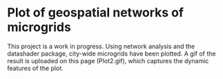 # Plot of geospatial networks of microgrids

This project is a work in progress. Using network analysis and the datashader package, city-wide microgrids have been plotted. A gif of the result is uploaded on this page (Plot2.gif), which captures the dynamic features of the plot.
